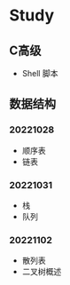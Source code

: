 # Study
## C高级
- Shell 脚本
## 数据结构
### 20221028
- 顺序表
- 链表
### 20221031
- 栈
- 队列
### 20221102
- 散列表
- 二叉树概述
